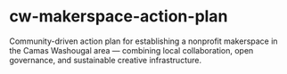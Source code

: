 # cw-makerspace-action-plan
Community-driven action plan for establishing a nonprofit makerspace in the Camas Washougal area — combining local collaboration, open governance, and sustainable creative infrastructure.
